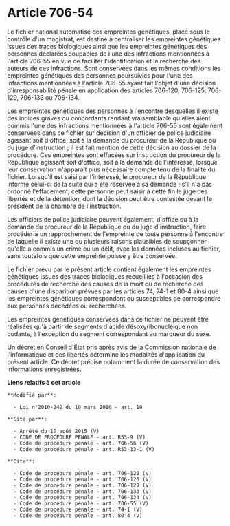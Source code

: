 # Article 706-54

Le fichier national automatisé des empreintes génétiques, placé sous le contrôle d'un magistrat, est destiné à centraliser
les empreintes génétiques issues des traces biologiques ainsi que les empreintes génétiques des personnes déclarées coupables
de l'une des infractions mentionnées à l'article 706-55 en vue de faciliter l'identification et la recherche des auteurs de
ces infractions. Sont conservées dans les mêmes conditions les empreintes génétiques des personnes poursuivies pour l'une des
infractions mentionnées à l'article 706-55 ayant fait l'objet d'une décision d'irresponsabilité pénale en application des
articles 706-120, 706-125, 706-129, 706-133 ou 706-134. 

Les empreintes génétiques des personnes à l'encontre desquelles il existe des indices graves ou concordants rendant
vraisemblable qu'elles aient commis l'une des infractions mentionnées à l'article 706-55 sont également conservées dans ce
fichier sur décision d'un officier de police judiciaire agissant soit d'office, soit à la demande du procureur de la
République ou du juge d'instruction ; il est fait mention de cette décision au dossier de la procédure. Ces empreintes sont
effacées sur instruction du procureur de la République agissant soit d'office, soit à la demande de l'intéressé, lorsque leur
conservation n'apparaît plus nécessaire compte tenu de la finalité du fichier. Lorsqu'il est saisi par l'intéressé, le
procureur de la République informe celui-ci de la suite qui a été réservée à sa demande ; s'il n'a pas ordonné l'effacement,
cette personne peut saisir à cette fin le juge des libertés et de la détention, dont la décision peut être contestée devant
le président de la chambre de l'instruction. 

Les officiers de police judiciaire peuvent également, d'office ou à la demande du procureur de la République ou du juge
d'instruction, faire procéder à un rapprochement de l'empreinte de toute personne à l'encontre de laquelle il existe une ou
plusieurs raisons plausibles de soupçonner qu'elle a commis un crime ou un délit, avec les données incluses au fichier, sans
toutefois que cette empreinte puisse y être conservée. 

Le fichier prévu par le présent article contient également les empreintes génétiques issues des traces biologiques
recueillies à l'occasion des procédures de recherche des causes de la mort ou de recherche des causes d'une disparition
prévues par les articles 74, 74-1 et 80-4 ainsi que les empreintes génétiques correspondant ou susceptibles de correspondre
aux personnes décédées ou recherchées. 

Les empreintes génétiques conservées dans ce fichier ne peuvent être réalisées qu'à partir de segments d'acide
désoxyribonucléique non codants, à l'exception du segment correspondant au marqueur du sexe. 

Un décret en Conseil d'Etat pris après avis de la Commission nationale de l'informatique et des libertés détermine les
modalités d'application du présent article. Ce décret précise notamment la durée de conservation des informations
enregistrées.

**Liens relatifs à cet article**

	**Modifié par**:

	  - Loi n°2010-242 du 10 mars 2010 - art. 19

	**Cité par**:

	  - Arrêté du 10 août 2015 (V)
	  - CODE DE PROCEDURE PENALE - art. R53-9 (V)
	  - Code de procédure pénale - art. 706-56 (V)
	  - Code de procédure pénale - art. R53-13-1 (V)

	**Cite**:

	  - Code de procédure pénale - art. 706-120 (V)
	  - Code de procédure pénale - art. 706-125 (V)
	  - Code de procédure pénale - art. 706-129 (V)
	  - Code de procédure pénale - art. 706-133 (V)
	  - Code de procédure pénale - art. 706-134 (V)
	  - Code de procédure pénale - art. 706-55 (V)
	  - Code de procédure pénale - art. 74-1 (V)
	  - Code de procédure pénale - art. 80-4 (V)

